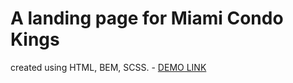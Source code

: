 # A landing page for Miami Condo Kings
created using HTML, BEM, SCSS.
    - [DEMO LINK](https://mykola-koval.github.io/miami-landing/)
